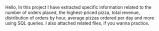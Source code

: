Hello, In this project I have extracted specific information related to the number of orders placed, the highest-priced pizza, total revenue,
distribution of orders by hour, average pizzas ordered per day and more using SQL queries.
I also attached related files, if you wanna practice.

